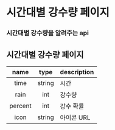 # 시간대별 강수량 페이지

### 시간대별 강수량을 알려주는 api

## 시간대별 강수량 페이지

| name | type | description |
| :---: | :---: | :--- |
| time | string | 시간 |
| rain | int | 강수량 |
| percent | int | 강수 확률 |
| icon | string | 아이콘 URL |

